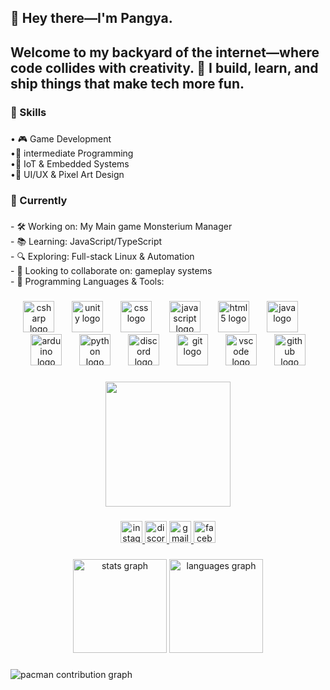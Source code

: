 <h2 align="left">👋 Hey there—I'm Pangya.</h2>

###

<h2 align="left">Welcome to my backyard of the internet—where code collides with creativity. 🚀 I build, learn, and ship things that make tech more fun.</h2>

###

<h3 align="left">🧠 Skills</h3>

###

<p align="left">• 🎮 Game Development <br>•🧩 intermediate Programming <br>•🔌 IoT & Embedded Systems <br>•🎨 UI/UX & Pixel Art Design</p>

###

<h3 align="left">🌱 Currently</h3>

###

<p align="left">- 🛠️ Working on: My Main game  Monsterium Manager<br>- 📚 Learning: JavaScript/TypeScript <br>- 🔍 Exploring: Full-stack Linux & Automation<br>- 🤝 Looking to collaborate on: gameplay systems<br>- 🧰 Programming Languages & Tools:</p>

###

<div align="center">
  <img src="https://skillicons.dev/icons?i=cs" height="50" alt="csharp logo"  />
  <img width="20" />
  <img src="https://skillicons.dev/icons?i=unity" height="50" alt="unity logo"  />
  <img width="20" />
  <img src="https://cdn.jsdelivr.net/gh/devicons/devicon/icons/css3/css3-original.svg" height="50" alt="css logo"  />
  <img width="20" />
  <img src="https://cdn.jsdelivr.net/gh/devicons/devicon/icons/javascript/javascript-original.svg" height="50" alt="javascript logo"  />
  <img width="20" />
  <img src="https://skillicons.dev/icons?i=html" height="50" alt="html5 logo"  />
  <img width="20" />
  <img src="https://skillicons.dev/icons?i=java" height="50" alt="java logo"  />
  <img width="20" />
  <img src="https://skillicons.dev/icons?i=arduino" height="50" alt="arduino logo"  />
  <img width="20" />
  <img src="https://skillicons.dev/icons?i=py" height="50" alt="python logo"  />
  <img width="20" />
  <img src="https://skillicons.dev/icons?i=discord" height="50" alt="discord logo"  />
  <img width="20" />
  <img src="https://skillicons.dev/icons?i=git" height="50" alt="git logo"  />
  <img width="20" />
  <img src="https://skillicons.dev/icons?i=vscode" height="50" alt="vscode logo"  />
  <img width="20" />
  <img src="https://skillicons.dev/icons?i=github" height="50" alt="github logo"  />
</div>

###

<div align="center">
  <img height="200" src="https://media1.tenor.com/m/J2zTtDMTN94AAAAC/anime-emilia.gif"  />
</div>

###

<div align="center">
  <a href="https://www.instagram.com/p.ang_ya_0/" target="_blank">
    <img src="https://img.shields.io/static/v1?message=Instagram&logo=instagram&label=&color=E4405F&logoColor=white&labelColor=&style=for-the-badge" height="35" alt="instagram logo"  />
  </a>
  <a href="http://discordapp.com/users/724426418527666247" target="_blank">
    <img src="https://img.shields.io/static/v1?message=Discord&logo=discord&label=&color=7289DA&logoColor=white&labelColor=&style=for-the-badge" height="35" alt="discord logo"  />
  </a>
  <a href="thamatijaru@gmail.com" target="_blank">
    <img src="https://img.shields.io/static/v1?message=Gmail&logo=gmail&label=&color=D14836&logoColor=white&labelColor=&style=for-the-badge" height="35" alt="gmail logo"  />
  </a>
  <a href="https://www.facebook.com/Thammati.jarutakanon/" target="_blank">
    <img src="https://img.shields.io/static/v1?message=Facebook&logo=facebook&label=&color=1877F2&logoColor=white&labelColor=&style=for-the-badge" height="35" alt="facebook logo"  />
  </a>
</div>

###

<div align="center">
  <img src="https://github-readme-stats.vercel.app/api?username=IHateNamo&hide_title=false&hide_rank=false&show_icons=true&include_all_commits=true&count_private=true&disable_animations=false&theme=dracula&locale=en&hide_border=false" height="150" alt="stats graph"  />
  <img src="https://github-readme-stats.vercel.app/api/top-langs?username=IHateNamo&locale=en&hide_title=false&layout=compact&card_width=320&langs_count=5&theme=gruvbox&hide_border=false" height="150" alt="languages graph"  />
</div>

###

<picture>
  <source media="(prefers-color-scheme: dark)" srcset="https://raw.githubusercontent.com/IHateNamo/IHateNamo/output/pacman-contribution-graph-dark.svg">
  <source media="(prefers-color-scheme: light)" srcset="https://raw.githubusercontent.com/IHateNamo/IHateNamo/output/pacman-contribution-graph.svg">
  <img alt="pacman contribution graph" src="https://raw.githubusercontent.com/IHateNamo/IHateNamo/output/pacman-contribution-graph.svg">
</picture>

###
